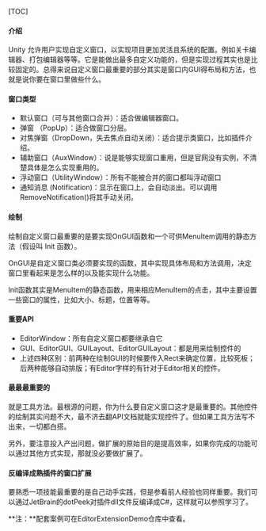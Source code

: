 [TOC]



#### 介绍

Unity 允许用户实现自定义窗口，以实现项目更加灵活且系统的配置。例如关卡编辑器、打包编辑器等等。它是能做出最多自定义功能的，但是实现过程其实也是比较固定的。总得来说自定义窗口最重要的部分其实是窗口内GUI得布局和方法，也就是说你要在窗口里做些什么。

#### 窗口类型

- 默认窗口（可与其他窗口合并）：适合做编辑器窗口。
- 弹窗 （PopUp）：适合做窗口分层。
- 对焦弹窗（DropDown，失去焦点自动关闭）：适合提示类窗口，比如插件介绍。
- 辅助窗口（AuxWindow）：说是能够实现窗口重用，但是官网没有实例，不清楚具体是怎么实现重用的。
- 浮动窗口（UtilityWindow）：所有不能被合并的窗口都叫浮动窗口
- 通知消息 (Notification)：显示在窗口上，会自动淡出。可以调用RemoveNotification()将其手动关闭。

#### 绘制

绘制自定义窗口最重要的是要实现OnGUI函数和一个可供MenuItem调用的静态方法（假设叫 Init 函数）。

OnGUI是自定义窗口类必须要实现的函数，其中实现具体布局和方法调用，决定窗口里看起来是怎么样的以及能实现什么功能。

Init函数其实是MenuItem的静态函数，用来相应MenuItem的点击，其中主要设置一些窗口的属性，比如大小、标题，位置等等。

#### 重要API

- EditorWindow：所有自定义窗口都要继承自它
- GUI、EditorGUI、GUILayout、EditorGUILayout：都是用来绘制控件的
- 上述四种区别：前两种在绘制GUI的时候要传入Rect来确定位置，比较死板；后两种能够自动排版；有Editor字样的有针对于Editor相关的控件。

#### 最最最重要的

就是工具方法。最根源的问题，你为什么要自定义窗口这才是最重要的。其他控件的绘制其实问题不大，最不济去翻API文档就能实现控件了。但如果工具方法写不出来，一切都白搭。

另外，要注意投入产出问题，做扩展的原始目的是提高效率，如果你完成的功能可以通过其他方式实现，那就没必要做扩展了。

#### 反编译成熟插件的窗口扩展

要熟悉一项技能最重要的是自己动手实践，但是参看前人经验也同样重要。我们可以通过JetBrain的dotPeek对插件dll文件反编译成C#，这样就可以参照学习了。



**注：**配套案例可在EditorExtensionDemo仓库中查看。

